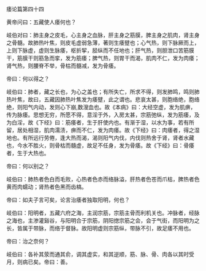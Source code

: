 痿论篇第四十四

黄帝问曰：五藏使人痿何也？

岐伯对曰：肺主身之皮毛，心主身之血脉，肝主身之筋膜，脾主身之肌肉，肾主身之骨髓。故肺热叶焦，则皮毛虚弱急薄，著则生痿躄也；心气热，则下脉厥而上，上则下脉虚，虚则生脉痿，枢折挈，胫纵而不任地也；肝气热，则胆泄口苦筋膜干，筋膜干则筋急而挛，发为筋痿；脾气热，则胃干而渴，肌肉不仁，发为肉痿；肾气热，则腰脊不举，骨枯而髓减，发为骨痿。

帝曰：何以得之？

岐伯曰：肺者，藏之长也，为心之盖也；有所失亡，所求不得，则发肺鸣，鸣则肺热叶焦，故曰，五藏因肺热叶焦发为痿躄，此之谓也。悲哀太甚，则胞络绝，胞络绝，则阳气内动，发则心下崩,数溲血也。故《本病》曰：大经空虚，发为肌痹，传为脉痿。思想无穷，所愿不得，意淫于外，入房太甚，宗筋弛纵，发为筋痿，及为白淫，故《下经》曰：筋痿者，生于肝使内也。有渐于湿，以水为事，若有所留，居处相湿，肌肉濡渍，痹而不仁，发为肉痿。故《下经》曰：肉痿者，得之湿地也。有所远行劳倦，逢大热而渴，渴则阳气内伐，内伐则热舍于肾，肾者水藏也，今水不胜火，则骨枯而髓虚，故足不任身，发为骨痿。故《下经》曰：骨痿者，生于大热也。

帝曰：何以别之？

岐伯曰：肺热者色白而毛败，心热者色赤而络脉溢，肝热者色苍而爪枯，脾热者色黄而肉蠕动；肾热者色黑而齿槁。

帝曰：如夫子言可矣，论言治痿者独取阳明，何也？

岐伯曰：阳明者，五藏六府之海，主润宗筋，宗筋主骨而利机关也。冲脉者，经脉之海也，主渗灌谿谷，与阳明合于宗筋，阴阳揔宗筋之会，会于气街，而阳明为之长，皆属于带脉，而络于督脉。故阳明虚则宗筋纵，带脉不引，故足痿不用也。

帝曰：治之奈何？

岐伯曰：各补其荥而通其俞，调其虚实，和其逆顺，筋、脉、骨、肉各以其时受月，则病已矣。帝曰：善。

